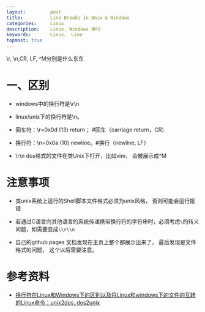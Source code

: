 ```yaml
---
layout:     	post
title:      	Line Breaks in Unix & Windows
categories: 	Linux
description:   	Linux, Windows 换行 
keywords: 		Linux， Line
topmost: true
---
```

\r, \n,CR, LF, ^M分别是什么东东

# 一、区别

- windows中的换行符是\r\n
- linux/unix下的换行符是\n。

- 回车符：\r=0x0d  (13)          return； #回车（carriage return，CR）  

- 换行符：\n=0x0a (10)           newline。#换行（newline, LF）
- \r\n dos格式的文件在类Unix下打开，比如vim， 会被展示成^M

# 注意事项

- 类unix系统上运行的Shell脚本文件格式必须为unix风格， 否则可能会运行报错

- 若通过C语言向其他语言的系统传递携带换行符的字符串时，必须考虑`\`的转义问题，如需要变成`\\r\\n`

- 自己的github pages 文档发现在主页上整个都展示出来了， 最后发现是文件格式的问题， 这个以后需要注意。

  

# 参考资料

- [换行符在Linux和Windows下的区别以及将Linux和windows下的文件的互转的Linux命令：unix2dos, dos2unix](https://blog.csdn.net/wzb56_earl/article/details/6860358)


